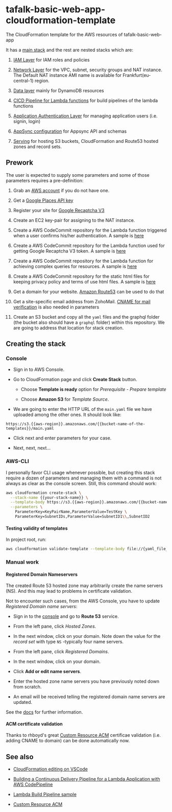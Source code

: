 # tafalk-basic-web-app-cloudformation-template

The CloudFormation template for the AWS resources of tafalk-basic-web-app

It has a [main stack](main.yaml) and the rest are nested stacks which are:

1. [IAM Layer](iam.yaml) for IAM roles and policies

2. [Network Layer](network.yaml) for the VPC, subnet, security groups and NAT instance. The Default NAT instance AMI name is available for Frankfurt(eu-central-1) region.

3. [Data layer](data.yaml) mainly for DynamoDB resources

4. [CICD Pipeline for Lambda functions](build.yaml) for build pipelines of the lambda functions

5. [Application Authentication Layer](cognito-auth.yaml) for managing application users (i.e. signin, login)

6. [AppSync configuration](appsync.yaml) for Appsync API and schemas

7. [Serving](webserving.yaml) for hosting S3 buckets, CloudFormation and Route53 hosted zones and record sets.

## Prework

The user is expected to supply some parameters and some of those parameters requires a pre-definition:

1. Grab an [AWS account](https://aws.amazon.com/) if you do not have one.

2. Get a [Google Places API key](https://developers.google.com/places/web-service/get-api-key)

3. Register your site for [Google Recaptcha V3](https://www.google.com/recaptcha/admin/create)

4. Create an EC2 key-pair for assigning to the NAT instance.

5. Create a AWS CodeCommit repository for the Lambda function triggered when a user confirms his/her authentication. A sample is [here](https://eu-central-1.console.aws.amazon.com/codesuite/codecommit/repositories/cognito-user-exporter-function/browse?region=eu-central-1)

6. Create a AWS CodeCommit repository for the Lambda function used for getting Google Recaptcha V3 token. A sample is [here](https://eu-central-1.console.aws.amazon.com/codesuite/codecommit/repositories/recaptcha-token-resolver-function/browse?region=eu-central-1)

7. Create a AWS CodeCommit repository for the Lambda function for achieving complex queries for resources. A sample is [here](https://eu-central-1.console.aws.amazon.com/codesuite/codecommit/repositories/resource-searcher-function/browse?region=eu-central-1)

8. Create a AWS CodeCommit repository for the static html files for keeping privacy policy and terms of use html files. A sample is [here](https://eu-central-1.console.aws.amazon.com/codesuite/codecommit/repositories/resource-searcher-function/browse?region=eu-central-1)

9. Get a domain for your website. [Amazon Route53](https://aws.amazon.com/getting-started/tutorials/get-a-domain/) can be used to do that

10. Get a site-specific email address from ZohoMail. [CNAME for mail verification](https://www.zoho.com/mail/help/adminconsole/domain-verification.html#alink4) is also needed in parameters

11. Create an S3 bucket and copy all the `yaml` files and the graphql folder (the bucket also should have a `graphql` folder) within this repository. We are going to address that location for stack creation.

## Creating the stack

### Console

- Sign in to AWS Console.
  
- Go to CloudFormation page and click **Create Stack** button.

  - Choose **Template is ready** option for *Prerequisite - Prepare template*

  - Choose **Amazon S3** for *Template Source*.

- We are going to enter the HTTP URL of the `main.yaml` file we have uploaded among the other ones. It should look like:

```url
https://s3.{{aws-region}}.amazonaws.com/{{bucket-name-of-the-templates}}/main.yaml
```

- Click next and enter parameters for your case.

- Next, next, next...

### AWS-CLI

I personally favor CLI usage whenever possible, but creating this stack require a dozen of parameters and managing them with a command is not always as clear as the console screen. Still, this command should work:

```sh
aws cloudformation create-stack \
  --stack-name {{your-stack-name}} \
  --template-body https://s3.{{aws-region}}.amazonaws.com/{{bucket-name-of-the-templates}}/main.yaml \
  --parameters \
    ParameterKey=KeyPairName,ParameterValue=TestKey \
    ParameterKey=SubnetIDs,ParameterValue=SubnetID1\\,SubnetID2
```

#### Testing validity of templates

In project root, run:

```sh
aws cloudformation validate-template --template-body file://{yaml_file_name}
```

### Manual work

#### Registered Domain Nameservers

The created Route 53 hosted zone may arbitrarily create the name servers (NS). And this may lead to problems in certificate validation.

Not to encounter such cases, from the AWS Console, you have to update *Registered Domain name servers*:

- Sign in to the [console](https://console.aws.amazon.com) and go to **Route 53** service.

- From the left pane, click *Hosted Zones*.

- In the next window, click on your domain. Note down the value for the *record set* with type `NS` -typically four name servers. 

- From the left pane, click *Registered Domains*.

- In the next window, click on your domain.

- Click **Add or edit name servers**.

- Enter the hosted zone name servers you have previously noted down from scratch.

- An email will be received telling the registered domain name servers are updated.

See the [docs](https://docs.aws.amazon.com/Route53/latest/DeveloperGuide/migrate-dns-domain-in-use.html#migrate-dns-update-domain) for further information.

#### ACM certificate validation

Thanks to rhboyd's great  [Custom Resource ACM](https://github.com/rhboyd/CustomResourceACM/) certificae validation (i.e. adding CNAME to domain) can be done automatically now.

## See also

- [CloudFormation editing on VSCode](https://hodgkins.io/up-your-cloudformation-game-with-vscode)

- [Building a Continuous Delivery Pipeline for a Lambda Application with AWS CodePipeline](https://docs.aws.amazon.com/lambda/latest/dg/build-pipeline.html)

- [Lambda Build Pipeline sample](https://github.com/widdix/aws-velocity/blob/master/deploy/pipeline.yml)

- [Custom Resource ACM](https://github.com/rhboyd/CustomResourceACM/)
